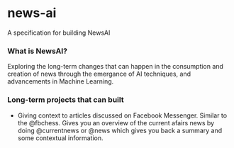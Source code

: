 # news-ai

A specification for building NewsAI

### What is NewsAI?

Exploring the long-term changes that can happen in the consumption and creation of news through the emergance of AI techniques, and advancements in Machine Learning.

### Long-term projects that can built

- Giving context to articles discussed on Facebook Messenger. Similar to the @fbchess. Gives you an overview of the current afairs news by doing @currentnews or @news <URL> which gives you back a summary and some contextual information.
